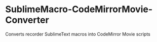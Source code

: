 SublimeMacro-CodeMirrorMovie-Converter
======================================

Converts recorder SublimeText macros into CodeMirror Movie scripts
